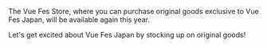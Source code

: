 The Vue Fes Store, where you can purchase original goods exclusive to Vue Fes Japan, will be available again this year.

Let's get excited about Vue Fes Japan by stocking up on original goods!
